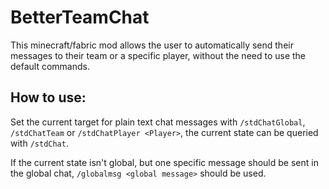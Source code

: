 # BetterTeamChat

This minecraft/fabric mod allows the user to automatically send their messages to their team or a specific player, without the need to use the default commands.

## How to use:

Set the current target for plain text chat messages with `/stdChatGlobal`, `/stdChatTeam` or `/stdChatPlayer <Player>`, the current state can be queried with `/stdChat`.
  
If the current state isn't global, but one specific message should be sent in the global chat, `/globalmsg <global message>` should be used. 
